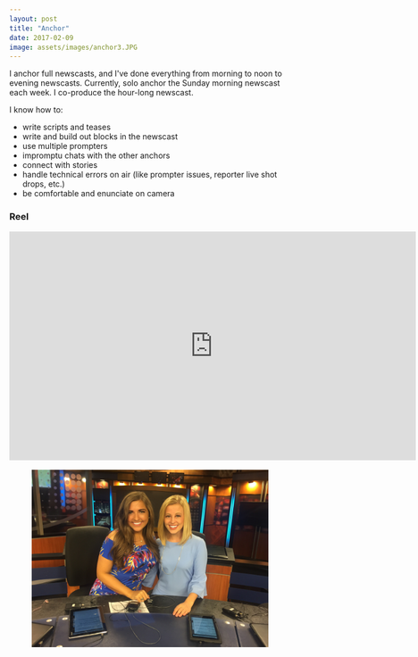 ```yaml
---
layout: post
title: "Anchor"
date: 2017-02-09
image: assets/images/anchor3.JPG
---
```

I anchor full newscasts, and I've done everything from morning to noon to evening newscasts. Currently, solo anchor the Sunday morning newscast each week. I co-produce the hour-long newscast.

I know how to:
* write scripts and teases
* write and build out blocks in the newscast
* use multiple prompters
* impromptu chats with the other anchors
* connect with stories
* handle technical errors on air (like prompter issues, reporter live shot drops, etc.)
* be comfortable and enunciate on camera

<h3>Reel</h3>
<iframe width="728" height="410" src="https://www.youtube.com/embed/Ep8qeFchL70" frameborder="0" allow="accelerometer; autoplay; clipboard-write; encrypted-media; gyroscope; picture-in-picture" allowfullscreen></iframe>


<figure class="large-img">
  <img src="/assets/images/anchor2.JPG" alt="Placeholder"/>
</figure>
